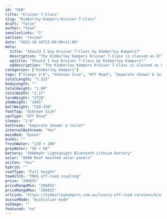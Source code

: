 ```yaml
---
id: "580"
title: "Kruiser T-Class"
slug: "Kimberley-Kampers-Kruiser-T-Class"
draft: "false"
author: "Sean"
seealsolinks: "1"
section: "review"
date: "2022-10-10T22:00:09+11:00"
meta:
  title: "Should I buy Kruiser T-Class by Kimberley Kampers?"
  description: "The Kimberley Kampers Kruiser T-Class is classed as Off Road, and sleeps 2-6 people. It is Australian made and comes in at Unknown Size. It generally has Separate shower & toilet."
  ogtitle: "Should I buy Kruiser T-Class by Kimberley Kampers?"
  ogdescription: "The Kimberley Kampers Kruiser T-Class is classed as Off Road, and sleeps 2-6 people. It is Australian made and comes in at Unknown Size. It generally has Separate shower & toilet."
categories: ["Kimberley Kampers"]
tags: ["Sleeps 2-6", "Unknown Size", "Off Road", "Separate shower & toilet", "Full height", "Over 100k", "Australian made"]
totalLength: "7.315"
bodyLength: ""
totalHeight: "2.89"
totalWidth: "2.27"
tareWeight: "2720"
atmWeight: "3495"
ballWeight: "220-330"
footTag: "Unknown Size"
vanType: "Off Road"
sleeps: "2-6"
bathroom: "Separate shower & toilet"
internalBathroom: "Yes"
mainBed: "Queen"
bunks: ""
freshWater: "120 + 200"
greyWater: "50 + 60"
battery: "300Amphr Lightweight Bluetooth Lithium Battery"
solar: "800W Roof mounted solar panels"
airCon: "Yes"
hybrid: ""
roofType: "Full height"
towHitch: "TREG off-road coupling"
price: "206855"
priceRangeMin: "206855"
priceRangeMax: "206855"
urlLink: "https://kimberleykampers.com.au/luxury-off-road-caravans/kruiser-t-class/"
aussieMade: "Australian made"
noImage: ""
featured: "no"
---
```

